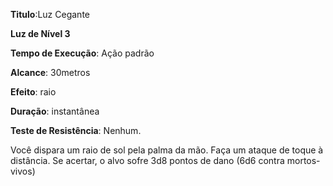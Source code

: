 **Titulo**:Luz Cegante

**Luz de Nível 3**

**Tempo de Execução**: Ação padrão

**Alcance**: 30metros

**Efeito**:  raio

**Duração**: instantânea

**Teste de Resistência**: Nenhum.

Você dispara um raio de sol pela palma da mão. Faça um ataque de toque à distância. Se acertar, o alvo sofre 3d8 pontos de dano (6d6 contra mortos-vivos)
